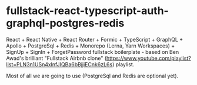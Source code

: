 # fullstack-react-typescript-auth-graphql-postgres-redis

React + React Native + React Router + Formic + TypeScript + GraphQL + Apollo + PostgreSql + Redis + Monorepo (Lerna, Yarn Workspaces) + SignUp + SignIn + ForgetPassword fullstack boilerplate - based on Ben Awad's brilliant "Fullstack Airbnb clone" (https://www.youtube.com/playlist?list=PLN3n1USn4xlnfJIQBa6bBjjiECnk6zL6s) playlist.

Most of all we are going to use (PostgreSql and Redis are optional yet).
